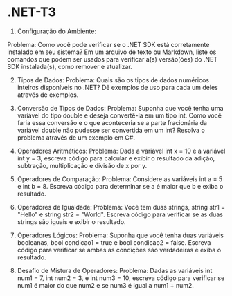# .NET-T3

1. Configuração do Ambiente:

Problema: Como você pode verificar se o .NET SDK está corretamente instalado em 
seu sistema? Em um arquivo de texto ou Markdown, liste os comandos que podem 
ser usados para verificar a(s) versão(ões) do .NET SDK instalada(s), como remover e 
atualizar.

2. Tipos de Dados:
Problema: Quais são os tipos de dados numéricos inteiros disponíveis no .NET? Dê 
exemplos de uso para cada um deles através de exemplos.

3. Conversão de Tipos de Dados:
Problema: Suponha que você tenha uma variável do tipo double e deseja convertê-la 
em um tipo int. Como você faria essa conversão e o que aconteceria se a parte 
fracionária da variável double não pudesse ser convertida em um int? Resolva o 
problema através de um exemplo em C#.

4. Operadores Aritméticos:
Problema: Dada a variável int x = 10 e a variável int y = 3, escreva código para calcular 
e exibir o resultado da adição, subtração, multiplicação e divisão de x por y.

5. Operadores de Comparação:
Problema: Considere as variáveis int a = 5 e int b = 8. Escreva código para determinar 
se a é maior que b e exiba o resultado.

6. Operadores de Igualdade:
Problema: Você tem duas strings, string str1 = "Hello" e string str2 = "World". Escreva 
código para verificar se as duas strings são iguais e exibir o resultado.

7. Operadores Lógicos:
Problema: Suponha que você tenha duas variáveis booleanas, bool condicao1 = true 
e bool condicao2 = false. Escreva código para verificar se ambas as condições são 
verdadeiras e exiba o resultado.

8. Desafio de Mistura de Operadores:
Problema: Dadas as variáveis int num1 = 7, int num2 = 3, e int num3 = 10, escreva 
código para verificar se num1 é maior do que num2 e se num3 é igual a num1 + num2.
